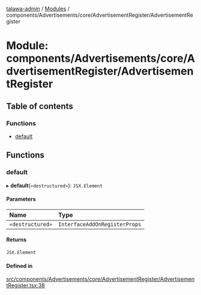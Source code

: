 [talawa-admin](../README.md) / [Modules](../modules.md) / components/Advertisements/core/AdvertisementRegister/AdvertisementRegister

# Module: components/Advertisements/core/AdvertisementRegister/AdvertisementRegister

## Table of contents

### Functions

- [default](components_Advertisements_core_AdvertisementRegister_AdvertisementRegister.md#default)

## Functions

### default

▸ **default**(`«destructured»`): `JSX.Element`

#### Parameters

| Name | Type |
| :------ | :------ |
| `«destructured»` | `InterfaceAddOnRegisterProps` |

#### Returns

`JSX.Element`

#### Defined in

[src/components/Advertisements/core/AdvertisementRegister/AdvertisementRegister.tsx:38](https://github.com/NamitBhutani/talawa-admin/blob/d923b65/src/components/Advertisements/core/AdvertisementRegister/AdvertisementRegister.tsx#L38)
